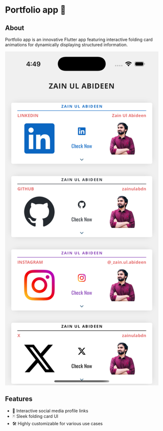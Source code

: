 # Portfolio app 🚀

## About
Portfolio app is an innovative Flutter app featuring interactive folding card animations for dynamically displaying structured information.

<img src="images/ss.png" width="600" />

## Features
- 🔗 Interactive social media profile links
- 🃏 Sleek folding card UI
- 🛠 Highly customizable for various use cases
